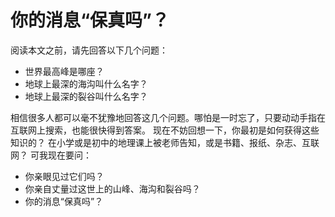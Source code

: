 # 你的消息“保真吗”？

阅读本文之前，请先回答以下几个问题：
* 世界最高峰是哪座？
* 地球上最深的海沟叫什么名字？
* 地球上最深的裂谷叫什么名字？

相信很多人都可以毫不犹豫地回答这几个问题。哪怕是一时忘了，只要动动手指在互联网上搜索，也能很快得到答案。
现在不妨回想一下，你最初是如何获得这些知识的？
在小学或是初中的地理课上被老师告知，或是书籍、报纸、杂志、互联网？
可我现在要问：
* 你亲眼见过它们吗？
* 你亲自丈量过这世上的山峰、海沟和裂谷吗？
* 你的消息“保真吗”？

